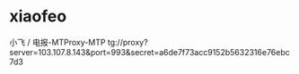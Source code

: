# xiaofeo
小飞 / 电报-MTProxy-MTP
tg://proxy?server=103.107.8.143&port=993&secret=a6de7f73acc9152b5632316e76ebc7d3
